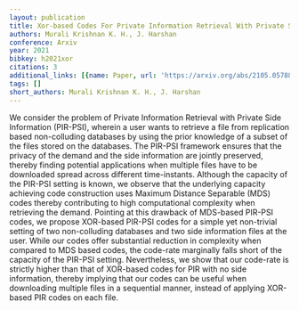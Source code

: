 ```yaml
---
layout: publication
title: Xor-based Codes For Private Information Retrieval With Private Side Information
authors: Murali Krishnan K. H., J. Harshan
conference: Arxiv
year: 2021
bibkey: h2021xor
citations: 3
additional_links: [{name: Paper, url: 'https://arxiv.org/abs/2105.05788'}]
tags: []
short_authors: Murali Krishnan K. H., J. Harshan
---
```

We consider the problem of Private Information Retrieval with Private Side
Information (PIR-PSI), wherein a user wants to retrieve a file from replication
based non-colluding databases by using the prior knowledge of a subset of the
files stored on the databases. The PIR-PSI framework ensures that the privacy
of the demand and the side information are jointly preserved, thereby finding
potential applications when multiple files have to be downloaded spread across
different time-instants. Although the capacity of the PIR-PSI setting is known,
we observe that the underlying capacity achieving code construction uses
Maximum Distance Separable (MDS) codes thereby contributing to high
computational complexity when retrieving the demand. Pointing at this drawback
of MDS-based PIR-PSI codes, we propose XOR-based PIR-PSI codes for a simple yet
non-trivial setting of two non-colluding databases and two side information
files at the user. While our codes offer substantial reduction in complexity
when compared to MDS based codes, the code-rate marginally falls short of the
capacity of the PIR-PSI setting. Nevertheless, we show that our code-rate is
strictly higher than that of XOR-based codes for PIR with no side information,
thereby implying that our codes can be useful when downloading multiple files
in a sequential manner, instead of applying XOR-based PIR codes on each file.